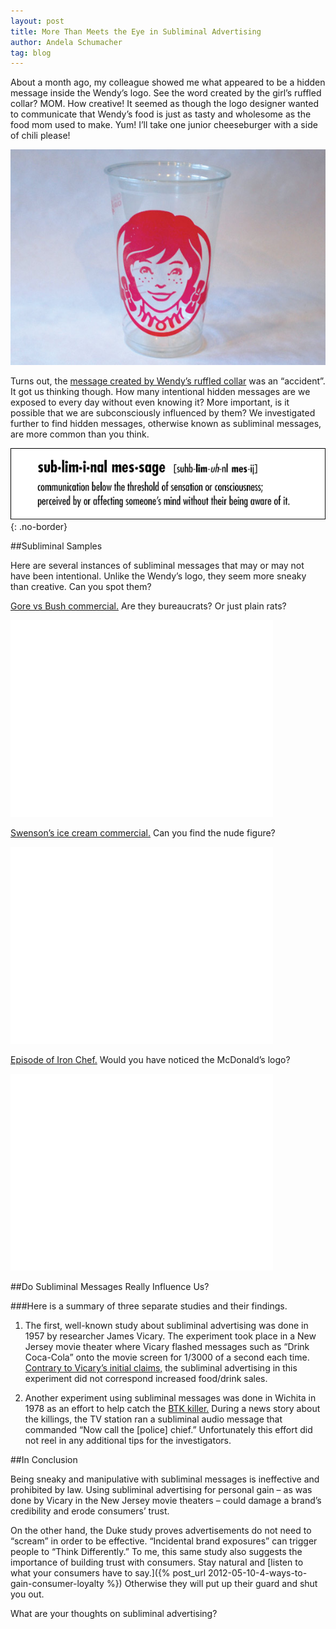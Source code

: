 ```yaml
---
layout: post
title: More Than Meets the Eye in Subliminal Advertising
author: Andela Schumacher
tag: blog
---
```


About a month ago, my colleague showed me what appeared to be a hidden message inside the Wendy’s logo. See the word created by the girl’s ruffled collar? MOM. How creative! It seemed as though the logo designer wanted to communicate that Wendy’s food is just as tasty and wholesome as the food mom used to make. Yum! I’ll take one junior cheeseburger with a side of chili please!

![Wendy's Cup](/img/wendys-cup.jpg)

Turns out, the [message created by Wendy’s ruffled collar](https://shine.yahoo.com/photos/wendys-logo-secret-slideshow/-photo-2658188-181000689.html) was an “accident”. It got us thinking though. How many intentional hidden messages are we exposed to every day without even knowing it? More important, is it possible that we are subconsciously influenced by them? We investigated further to find hidden messages, otherwise known as subliminal messages, are more common than you think.

![Subliminal message definition](/img/subliminal-message-defined.gif){: .no-border}

##Subliminal Samples

Here are several instances of subliminal messages that may or may not have been intentional. Unlike the Wendy’s logo, they seem more sneaky than creative. Can you spot them?

[Gore vs Bush commercial.](http://www.youtube.com/watch?v=L6pgoqZpfUU) Are they bureaucrats? Or just plain rats?

<iframe width="420" height="315" src="//www.youtube.com/embed/L6pgoqZpfUU" frameborder="0" allowfullscreen></iframe>

[Swenson’s ice cream commercial.](http://www.youtube.com/watch?v=3YmEt-ZGigM) Can you find the nude figure?

<iframe width="420" height="315" src="//www.youtube.com/embed/3YmEt-ZGigM" frameborder="0" allowfullscreen></iframe>

[Episode of Iron Chef.](http://www.youtube.com/watch?v=2xPvYgTvr8I&feature=youtu.be&t=11s) Would you have noticed the McDonald’s logo?

<iframe width="420" height="315" src="//www.youtube.com/embed/2xPvYgTvr8I" frameborder="0" allowfullscreen></iframe>

##Do Subliminal Messages Really Influence Us?

###Here is a summary of three separate studies and their findings.

1. The first, well-known study about subliminal advertising was done in 1957 by researcher James Vicary. The experiment took place in a New Jersey movie theater where Vicary flashed messages such as “Drink Coca-Cola” onto the movie screen for 1/3000 of a second each time. [Contrary to Vicary’s initial claims,](http://www.snopes.com/business/hidden/popcorn.asp) the subliminal advertising in this experiment did not correspond increased food/drink sales.

2. Another experiment using subliminal messages was done in Wichita in 1978 as an effort to help catch the [BTK killer.](http://www.nbcnews.com/id/7736592/ns/msnbc-about_msnbc_tv/t/msnbc-reports-btk-killer-may/#.Ui3dyGSgkcg) During a news story about the killings, the TV station ran a subliminal audio message that commanded “Now call the [police] chief.” Unfortunately this effort did not reel in any additional tips for the investigators.

##In Conclusion

Being sneaky and manipulative with subliminal messages is ineffective and prohibited by law. Using subliminal advertising for personal gain – as was done by Vicary in the New Jersey movie theaters – could damage a brand’s credibility and erode consumers’ trust.

On the other hand, the Duke study proves advertisements do not need to “scream” in order to be effective. “Incidental brand exposures” can trigger people to “Think Differently.” To me, this same study also suggests the importance of building trust with consumers. Stay natural and [listen to what your consumers have to say.]({% post_url 2012-05-10-4-ways-to-gain-consumer-loyalty %}) Otherwise they will put up their guard and shut you out.

What are your thoughts on subliminal advertising?
